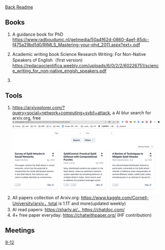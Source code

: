 [Back Readme](../README.md) 
## Books
1. A guidance book for PhD
https://www.radboudumc.nl/getmedia/50a4f62d-0860-4aef-85dc-f475a29bd1d0/RIMLS_Mastering-your-phd_2011.aspx?ext=.pdf

2. Academic writing book
   Science Research Writing: For Non-Native Speakers of English（first version)
   https://redacaocientifica.weebly.com/uploads/6/0/2/2/60226751/science_writing_for_non-native_engish_speakers.pdf
3. 

   


## Tools
1. https://arxivxplorer.com/?query=social+network+computing+sybil+attack, a AI blur search for arxiv.org, free
   ![](https://raw.githubusercontent.com/jhfnetboy/MarkDownImg/main/img/202309131122089.png)
2. All papers collection of Arxiv.org: https://www.kaggle.com/Cornell-University/arxiv，total is 1.1T and more(updated weekly)
3. AI read papers: https://sharly.ai/，https://chatdoc.com/
4. 4+ free paper everyday: https://chatwithpaper.org/ (HF contribution)

## Meetings
 [9-12](../meetings.md)
